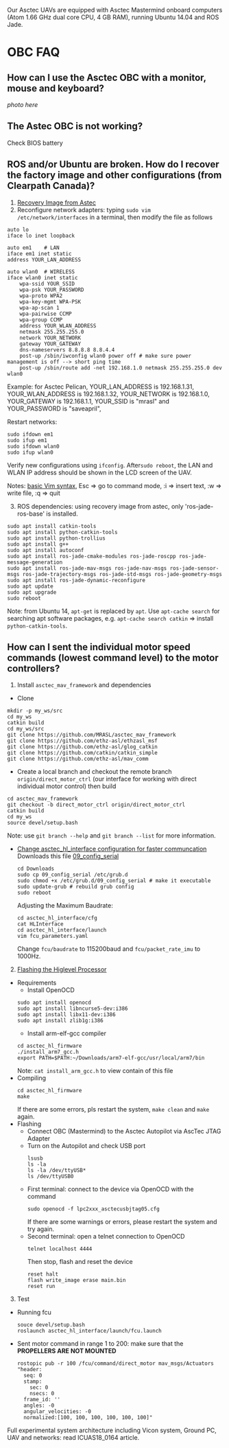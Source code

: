 Our Asctec UAVs are equipped with Asctec Mastermind onboard computers (Atom 1.66 GHz dual core CPU, 4 GB RAM), running Ubuntu 14.04 and ROS Jade.

# OBC FAQ
## How can I use the Asctec OBC with a monitor, mouse and keyboard?

*photo here*

## The Astec OBC is not working?
Check BIOS battery

## ROS and/or Ubuntu are broken. How do I recover the factory image and other configurations (from Clearpath Canada)?
1. [Recovery Image from Astec](http://wiki.asctec.de/display/AR/Recovery+Images)
2. Reconfigure network adapters: typing `sudo vim /etc/network/interfaces` in a terminal, then modify the file as follows
```
auto lo
iface lo inet loopback
```
```
auto em1    # LAN
iface em1 inet static
address YOUR_LAN_ADDRESS
```
```
auto wlan0  # WIRELESS
iface wlan0 inet static
    wpa-ssid YOUR_SSID
    wpa-psk YOUR_PASSWORD
    wpa-proto WPA2
    wpa-key-mgmt WPA-PSK
    wpa-ap-scan 1
    wpa-pairwise CCMP
    wpa-group CCMP
    address YOUR_WLAN_ADDRESS
    netmask 255.255.255.0
    network YOUR_NETWORK
    gateway YOUR_GATEWAY
    dns-nameservers 8.8.8.8 8.8.4.4
    post-up /sbin/iwconfig wlan0 power off # make sure power management is off --> short ping time
    post-up /sbin/route add -net 192.168.1.0 netmask 255.255.255.0 dev wlan0
```
Example: for Asctec Pelican, YOUR_LAN_ADDRESS is 192.168.1.31, YOUR_WLAN_ADDRESS is 192.168.1.32, YOUR_NETWORK is 192.168.1.0, YOUR_GATEWAY is 192.168.1.1, YOUR_SSID is "mrasl" and YOUR_PASSWORD is "saveapril",

  Restart networks:

  ```
  sudo ifdown em1
  sudo ifup em1
  sudo ifdown wlan0
  sudo ifup wlan0
  ```

  Verify new configurations using `ifconfig`. After`sudo reboot`, the LAN and WLAN IP address should be shown in the LCD screen of the UAV.

  Notes: [basic Vim syntax](https://www.maketecheasier.com/vim-keyboard-shortcuts-cheatsheet/), Esc => go to command mode, :i => insert text, :w => write file, :q => quit

3. ROS dependencies: using recovery image from astec, only 'ros-jade-ros-base' is installed.
```
sudo apt install catkin-tools
sudo apt install python-catkin-tools
sudo apt install python-trollius
sudo apt install g++
sudo apt install autoconf
sudo apt install ros-jade-cmake-modules ros-jade-roscpp ros-jade-message-generation
sudo apt install ros-jade-mav-msgs ros-jade-nav-msgs ros-jade-sensor-msgs ros-jade-trajectory-msgs ros-jade-std-msgs ros-jade-geometry-msgs
sudo apt install ros-jade-dynamic-reconfigure
sudo apt update
sudo apt upgrade
sudo reboot
```
Note: from Ubuntu 14, `apt-get` is replaced by `apt`. Use `apt-cache search` for searching apt software packages, e.g. `apt-cache search catkin` => install `python-catkin-tools`.


## How can I sent the individual motor speed commands (lowest command level) to the motor controllers?

1. Install `asctec_mav_framework` and dependencies
  * Clone
  ```
  mkdir -p my_ws/src
  cd my_ws
  catkin build
  cd my_ws/src
  git clone https://github.com/MRASL/asctec_mav_framework
  git clone https://github.com/ethz-asl/ethzasl_msf
  git clone https://github.com/ethz-asl/glog_catkin
  git clone https://github.com/catkin/catkin_simple
  git clone https://github.com/ethz-asl/mav_comm
  ```
  * Create a local branch and checkout the remote branch `origin/direct_motor_ctrl` (our interface for working with direct individual motor control) then build
  ```
  cd asctec_mav_framework
  git checkout -b direct_motor_ctrl origin/direct_motor_ctrl
  catkin build
  cd my_ws
  source devel/setup.bash
  ```
  Note: use `git branch --help` and `git branch --list` for more information.
  * [Change asctec_hl_interface configuration for faster communcation](http://wiki.ros.org/asctec_mav_framework/Tutorials/onboard_computer_setup)
    Downloads this file [09_config_serial](http://wiki.ros.org/asctec_mav_framework/Tutorials/onboard_computer_setup?action=AttachFile&do=view&target=09_config_serial)
    ```
    cd Downloads
    sudo cp 09_config_serial /etc/grub.d
    sudo chmod +x /etc/grub.d/09_config_serial # make it executable
    sudo update-grub # rebuild grub config
    sudo reboot
    ```
    Adjusting the Maximum Baudrate:
    ```
    cd asctec_hl_interface/cfg
    cat HLInterface
    cd asctec_hl_interface/launch
    vim fcu_parameters.yaml
    ```
    Change `fcu/baudrate` to 115200baud and `fcu/packet_rate_imu` to 1000Hz.
2. [Flashing the Higlevel Processor](http://wiki.asctec.de/display/AR/SDK+Setup+for+Linux)
  * Requirements
      * Install OpenOCD
      ```
      sudo apt install openocd
      sudo apt install libncurse5-dev:i386
      sudo apt install libx11-dev:i386
      sudo apt install zlib1g:i386
      ```
      * Install arm-elf-gcc compiler
      ```
      cd asctec_hl_firmware
      ./install_arm7_gcc.h
      export PATH=$PATH:~/Downloads/arm7-elf-gcc/usr/local/arm7/bin
      ```
      Note: `cat install_arm_gcc.h` to view contain of this file
  * Compiling
    ```
    cd asctec_hl_firmware
    make
    ```
    If there are some errors, pls restart the system, `make clean` and `make` again.
  * Flashing
    * Connect OBC (Mastermind) to the Asctec Autopilot via AscTec JTAG Adapter
    * Turn on the Autopilot and check USB port
      ```
      lsusb
      ls -la
      ls -la /dev/ttyUSB*
      ls /dev/ttyUSB0
      ```
    * First terminal:  connect to the device via OpenOCD with the command
      ```
      sudo openocd -f lpc2xxx_asctecusbjtag05.cfg
      ```
      If there are some warnings or errors, please restart the system and try again.
    * Second terminal: open a telnet connection to OpenOCD
      ```
      telnet localhost 4444
      ```
      Then stop, flash and reset the device
      ```
      reset halt
      flash write_image erase main.bin
      reset run
      ```
3. Test

  * Running fcu
    ```
    souce devel/setup.bash
    roslaunch asctec_hl_interface/launch/fcu.launch
    ```
  * Sent motor command in range 1 to 200: make sure that the **PROPELLERS ARE NOT MOUNTED**
    ```
    rostopic pub -r 100 /fcu/command/direct_motor mav_msgs/Actuators "header:
      seq: 0
      stamp:
        sec: 0
        nsecs: 0
      frame_id: ''
      angles: -0
      angular_velocities: -0
      normalized:[100, 100, 100, 100, 100, 100]"
    ```

Full experimental system architecture including Vicon system, Ground PC, UAV and networks: read ICUAS18_0164 article.
